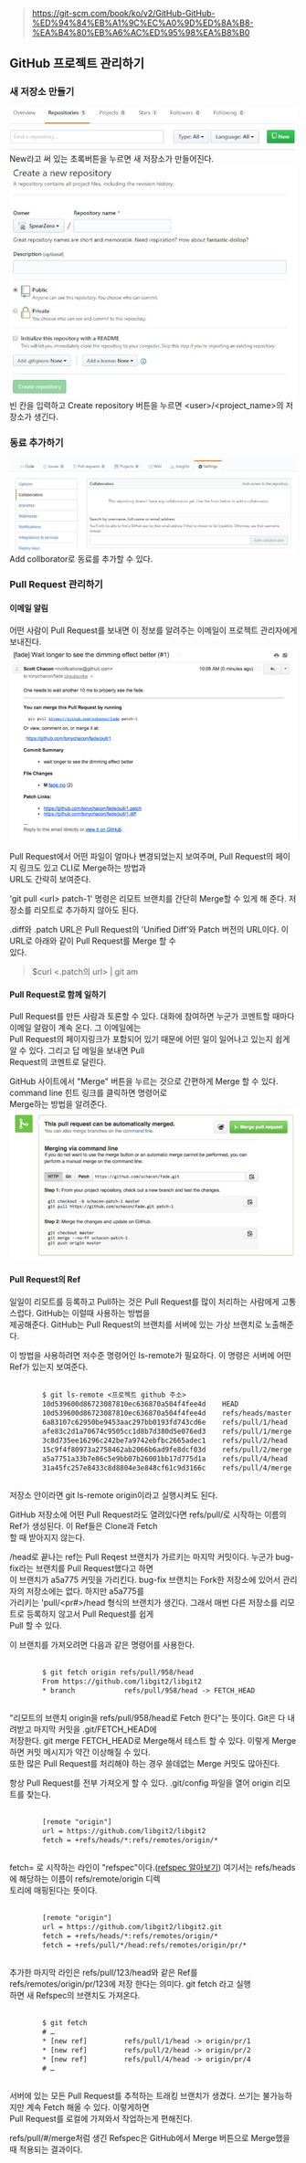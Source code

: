 > https://git-scm.com/book/ko/v2/GitHub-GitHub-%ED%94%84%EB%A1%9C%EC%A0%9D%ED%8A%B8-%EA%B4%80%EB%A6%AC%ED%95%98%EA%B8%B0

## GitHub 프로젝트 관리하기
### 새 저장소 만들기
![create-repository-01](./pic/create-repository-01.jpg)<br>
New라고 써 있는 초록버튼을 누르면 새 저장소가 만들어진다.
![create-repository-02](./pic/create-repository-02.jpg)<br>
빈 칸을 입력하고 Create repository 버튼을 누르면 <<z>user>/<<z>project_name>의 저장소가 생긴다.

### 동료 추가하기
![add-collaborator](./pic/add-collaborator.jpg)<br>
Add collborator로 동료를 추가할 수 있다.

### Pull Request 관리하기
#### 이메일 알림
어떤 사람이 Pull Request를 보내면 이 정보를 알려주는 이메일이 프로젝트 관리자에게 보내진다.<br>
![maint-01-email](./pic/maint-01-email.png)<br>

Pull Request에서 어떤 파일이 얼마나 변경되었는지 보여주며, Pull Request의 페이지 링크도 있고 CLI로 Merge하는 방법과<br> URL도 간략히 보여준다.

'git pull <<z>url> patch-1' 명령은 리모트 브랜치를 간단히 Merge할 수 있게 해 준다. 저장소를 리모트로 추가하지 않아도 된다.

.diff와 .patch URL은 Pull Request의 'Unified Diff'와 Patch 버전의 URL이다. 이 URL로 아래와 같이 Pull Request를 Merge 할 수<br> 있다.
> $curl <.patch의 url> | git am

#### Pull Request로 함께 일하기
Pull Request를 만든 사람과 토론할 수 있다. 대화에 참여하면 누군가 코멘트할 때마다 이메일 알람이 계속 온다. 그 이메일에는<br> Pull Request의 페이지링크가 포함되어 있기 때문에 어떤 일이 일어나고 있는지 쉽게 알 수 있다. 그리고 답 메일을 보내면 Pull<br> Request의 코멘트로 달린다.

GitHub 사이트에서 "Merge" 버튼을 누르는 것으로 간편하게 Merge 할 수 있다. command line 힌트 링크를 클릭하면 명령어로<br> Merge하는 방법을 알려준다.<br>
![maint-02-merge](./pic/maint-02-merge.png)<br>

#### Pull Request의 Ref
일일이 리모트를 등록하고 Pull하는 것은 Pull Request를 많이 처리하는 사람에게 고통스럽다. GitHub는 이럴때 사용하는 방법을<br> 제공해준다. GitHub는 Pull Request의 브랜치를 서버에 있는 가상 브랜치로 노출해준다.

이 방법을 사용하려면 저수준 명령어인 ls-remote가 필요하다. 이 명령은 서버에 어떤 Ref가 있는지 보여준다.
<pre>
    <code>
        $ git ls-remote <프로젝트 github 주소>
        10d539600d86723087810ec636870a504f4fee4d	HEAD
        10d539600d86723087810ec636870a504f4fee4d	refs/heads/master
        6a83107c62950be9453aac297bb0193fd743cd6e	refs/pull/1/head
        afe83c2d1a70674c9505cc1d8b7d380d5e076ed3	refs/pull/1/merge
        3c8d735ee16296c242be7a9742ebfbc2665adec1	refs/pull/2/head
        15c9f4f80973a2758462ab2066b6ad9fe8dcf03d	refs/pull/2/merge
        a5a7751a33b7e86c5e9bb07b26001bb17d775d1a	refs/pull/4/head
        31a45fc257e8433c8d8804e3e848cf61c9d3166c	refs/pull/4/merge
    </code>
</pre>
저장소 안이라면 git ls-remote origin이라고 실행시켜도 된다.

GitHub 저장소에 어떤 Pull Request라도 열려있다면 refs/pull/로 시작하는 이름의 Ref가 생성된다. 이 Ref들은 Clone과 Fetch<br> 할 때 받아지지 않는다.

/head로 끝나는 ref는 Pull Reqest 브랜치가 가르키는 마지막 커밋이다. 누군가 bug-fix라는 브랜치를 Pull Request했다고 하면<br> 이 브랜치가 a5a775 커밋을 가리킨다. bug-fix 브랜치는 Fork한 저장소에 있어서 관리자의 저장소에는 없다. 하지만 a5a775를<br> 가리키는 'pull/<pr#>/head 형식의 브랜치가 생긴다. 그래서 매번 다른 저장소를 리모트로 등록하지 않고서 Pull Request를 쉽게<br> Pull 할 수 있다.

이 브랜치를 가져오려면 다음과 같은 명령어를 사용한다.
<pre>
    <code>
        $ git fetch origin refs/pull/958/head
        From https://github.com/libgit2/libgit2
        * branch            refs/pull/958/head -> FETCH_HEAD
    </code>
</pre>
"리모트의 브랜치 origin을 refs/pull/958/head로 Fetch 한다"는 뜻이다. Git은 다 내려받고 마지막 커밋을 .git/FETCH_HEAD에<br> 저장한다. git merge FETCH_HEAD로 Merge해서 테스트 할 수 있다. 이렇게 Merge하면 커밋 메시지가 약간 이상해질 수 있다.<br> 또한 많은 Pull Request를 처리해야 하는 경우 쓸데없는 Merge 커밋도 많아진다.

항상 Pull Request를 전부 가져오게 할 수 있다. .git/config 파일을 열어 origin 리모트를 찾는다.
<pre>
    <code>
        [remote "origin"]
        url = https://github.com/libgit2/libgit2
        fetch = +refs/heads/*:refs/remotes/origin/*
    </code>
</pre>
fetch= 로 시작하는 라인이 "refspec"이다.([refspec 알아보기](https://git-scm.com/book/ko/v2/Git%EC%9D%98-%EB%82%B4%EB%B6%80-Refspec)) 여기서는 refs/heads에 해당하는 이름이 refs/remote/origin 디렉<br>토리에 매핑된다는 뜻이다.
<pre>
    <code>
        [remote "origin"]
        url = https://github.com/libgit2/libgit2.git
        fetch = +refs/heads/*:refs/remotes/origin/*
        fetch = +refs/pull/*/head:refs/remotes/origin/pr/*
    </code>
</pre>
추가한 마지막 라인은 refs/pull/123/head와 같은 Ref를 refs/remotes/origin/pr/123에 저장 한다는 의미다. git fetch 라고 실행<br>하면 새 Refspec의 브랜치도 가져온다.
<pre>
    <code>
        $ git fetch
        # …
        * [new ref]         refs/pull/1/head -> origin/pr/1
        * [new ref]         refs/pull/2/head -> origin/pr/2
        * [new ref]         refs/pull/4/head -> origin/pr/4
        # …
    </code>
</pre>
서버에 있는 모든 Pull Request를 추적하는 트래킹 브랜치가 생겼다. 쓰기는 불가능하지만 계속 Fetch 해올 수 있다. 이렇게하면<br> Pull Request를 로컬에 가져와서 작업하는게 편해진다.

refs/pull/#/merge처럼 생긴 Refspec은 GitHub에서 Merge 버튼으로 Merge했을 때 적용되는 결과이다.
